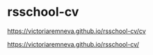 # rsschool-cv

https://victoriaremneva.github.io/rsschool-cv/cv

https://victoriaremneva.github.io/rsschool-cv/
